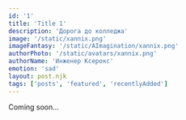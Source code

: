 ```yaml
---
id: '1'
title: 'Title 1'
description: 'Дорога до колледжа'
image: '/static/xannix.png'
imageFantasy: '/static/AImagination/xannix.png'
authorPhoto: '/static/avatars/xannix.png'
authorName: 'Инженер Ксерокс'
emotion: 'sad'
layout: post.njk
tags: ['posts', 'featured', 'recentlyAdded']
---
```


Coming soon...
